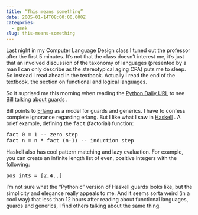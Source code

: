 ```yaml
---
title: “This means something”
date: 2005-01-14T08:00:00.000Z
categories:
  - geek
slug: this-means-something
---
```

Last night in my Computer Language Design class I tuned out the professor after the first 5 minutes. It’s not that the class doesn’t interest me, it’s just that an involved discussion of the taxonomy of languages (presented by a man I can only describe as the stereotypical aging <span class="caps">CPA</span>) puts me to sleep. So instead I read ahead in the textbook. Actually I read the end of the textbook, the section on functional and logical languages.

So it suprised me this morning when reading the [Python Daily <span class="caps">URL</span>][1]  to see [Bill][2]  talking [about guards][3]  .

Bill points to [Erlang][4]  as a model for guards and generics. I have to confess complete ignorance regarding erlang. But I like what I saw in [Haskell][5] . A brief example, defining the <tt class="docutils literal">fact</tt> (factorial) function:

<pre class="literal-block">fact 0 = 1 -- zero step
fact n = n * fact (n-1) -- induction step
</pre>

Haskell also has cool pattern matching and lazy evaluation. For example, you can create an infinite length list of even, positive integers with the following:

<pre class="literal-block">pos_ints = [2,4..]
</pre>

I’m not sure what the “Pythonic” version of Haskell guards looks like, but the simplicity and elegance really appeals to me. And it seems sorta weird (in a cool way) that less than 12 hours after reading about functional languages, guards and generics, I find others talking about the same thing.



 [1]: http://www.pythonware.com/daily
 [2]: http://llimllib.f2o.org/blog
 [3]: http://llimllib.f2o.org/blog/serve/entry/pygenerics
 [4]: http://erlang.org
 [5]: http://www.haskell.org/
